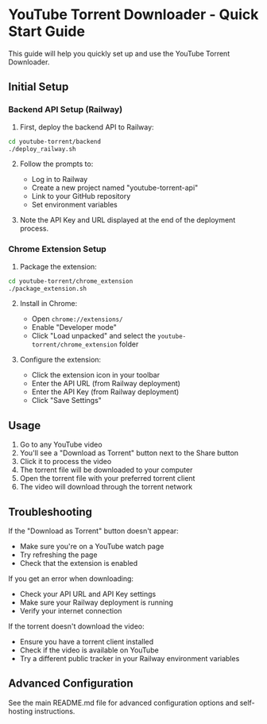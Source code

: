 # YouTube Torrent Downloader - Quick Start Guide

This guide will help you quickly set up and use the YouTube Torrent Downloader.

## Initial Setup

### Backend API Setup (Railway)

1. First, deploy the backend API to Railway:

```bash
cd youtube-torrent/backend
./deploy_railway.sh
```

2. Follow the prompts to:
   - Log in to Railway
   - Create a new project named "youtube-torrent-api"
   - Link to your GitHub repository
   - Set environment variables

3. Note the API Key and URL displayed at the end of the deployment process.

### Chrome Extension Setup

1. Package the extension:

```bash
cd youtube-torrent/chrome_extension
./package_extension.sh
```

2. Install in Chrome:
   - Open `chrome://extensions/`
   - Enable "Developer mode"
   - Click "Load unpacked" and select the `youtube-torrent/chrome_extension` folder

3. Configure the extension:
   - Click the extension icon in your toolbar
   - Enter the API URL (from Railway deployment)
   - Enter the API Key (from Railway deployment)
   - Click "Save Settings"

## Usage

1. Go to any YouTube video
2. You'll see a "Download as Torrent" button next to the Share button
3. Click it to process the video
4. The torrent file will be downloaded to your computer
5. Open the torrent file with your preferred torrent client
6. The video will download through the torrent network

## Troubleshooting

If the "Download as Torrent" button doesn't appear:
- Make sure you're on a YouTube watch page
- Try refreshing the page
- Check that the extension is enabled

If you get an error when downloading:
- Check your API URL and API Key settings
- Make sure your Railway deployment is running
- Verify your internet connection

If the torrent doesn't download the video:
- Ensure you have a torrent client installed
- Check if the video is available on YouTube
- Try a different public tracker in your Railway environment variables

## Advanced Configuration

See the main README.md file for advanced configuration options and self-hosting instructions.
